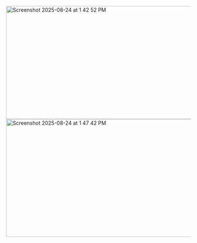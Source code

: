 <img width="590" height="309" alt="Screenshot 2025-08-24 at 1 42 52 PM" src="https://github.com/user-attachments/assets/82f9b93f-2921-4b3a-8acf-2d7da9dbe44b" />

<img width="516" height="322" alt="Screenshot 2025-08-24 at 1 47 42 PM" src="https://github.com/user-attachments/assets/863b5f50-6711-442d-9ce0-b51ef6f76daa" />
